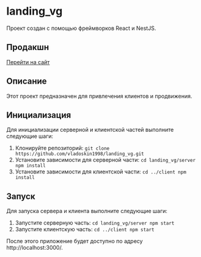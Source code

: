 # landing_vg

Проект создан с помощью фреймворков React и NestJS.

## Продакшн

<a href="https://veronikagoroshkova.website/" target="_blank">Перейти на сайт</a>

## Описание

Этот проект предназначен для привлечения клиентов и продвижения.

## Инициализация

Для инициализации серверной и клиентской частей выполните следующие шаги:

1. Клонируйте репозиторий: `git clone https://github.com/vladoskin1998/landing_vg.git`
2. Установите зависимости для серверной части: `cd landing_vg/server npm install`
3. Установите зависимости для клиентской части: `cd ../client npm install`

## Запуск

Для запуска сервера и клиента выполните следующие шаги:

1. Запустите серверную часть: `cd landing_vg/server npm start`
2. Запустите клиентскую часть: `cd ../client npm start`

После этого приложение будет доступно по адресу http://localhost:3000/.